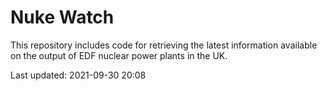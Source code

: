 # Nuke Watch

This repository includes code for retrieving the latest information available on the output of EDF nuclear power plants in the UK.

Last updated: 2021-09-30 20:08